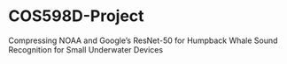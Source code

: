 # COS598D-Project
Compressing NOAA and Google’s ResNet-50 for Humpback Whale Sound Recognition for Small Underwater Devices

